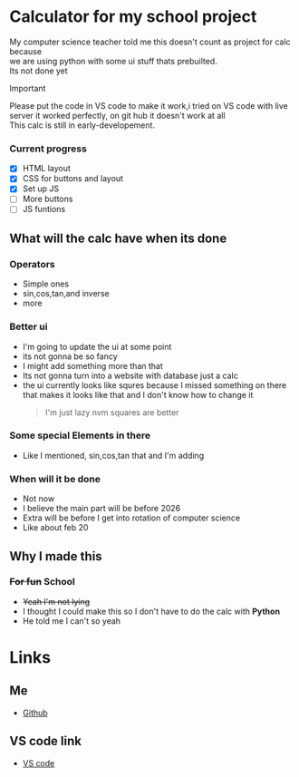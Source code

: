 # Calculator for my school project
My computer science teacher told me this doesn't count as project for calc because <br>we are using python with some ui stuff thats prebuilted.
<br>Its not done yet



> [!IMPORTANT]
> Please put the code in VS code to make it work,i tried on VS code with live server it worked perfectly, on git hub it doesn't work at all<br>
> This calc is still in early-developement.

### Current progress
  - [x] HTML layout
  - [x] CSS for buttons and layout
  - [x] Set up JS 
  - [ ] More buttons
  - [ ] JS funtions
## What will the calc have when its done

### Operators
  - Simple ones
  - sin,cos,tan,and inverse
  - more
### Better ui
  - I'm going to update the ui at some point
  - its not gonna be so fancy
  - I might add something more than that
  - Its not gonna turn into a website with database just a calc
  - the ui currently looks like squres because I missed something on there that makes it looks like that and I don't know how to change it
    > I'm just lazy
    > nvm squares are better
### Some special Elements in there
  - Like I mentioned, sin,cos,tan that and I'm adding
### When will it be done
  - Not now
  - I believe the main part will be before 2026
  - Extra will be before I get into rotation of computer science
  - Like about feb 20

## Why I made this

### ~~For fun~~ School
  - ~~Yeah I'm not lying~~
  - I thought I could make this so I don't have to do the calc with __Python__
  - He told me I can't so yeah

# Links
## Me
  - [Github](https://github.com/CNDormer)
## VS code link
  - [VS code](https://code.visualstudio.com/)
